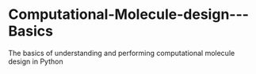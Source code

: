 # Computational-Molecule-design---Basics
The basics of understanding and performing computational molecule design in Python
